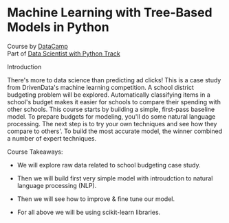 # Machine Learning with Tree-Based Models in Python

Course by [DataCamp](https://www.datacamp.com/courses/case-study-school-budgeting-with-machine-learning-in-python)  
Part of [Data Scientist with Python Track](https://learn.datacamp.com/career-tracks/data-scientist-with-python?version=4)  
  
Introduction  

There's more to data science than predicting ad clicks! This is a case study from DrivenData's machine learning competition. 
A school district budgeting problem will be explored. Automatically classifying items in a school's budget makes it easier for schools to compare their spending 
with other schools. This course starts by building a simple, first-pass baseline model. To prepare budgets for modeling, you'll do some natural language processing. 
The next step is to try your own techniques and see how they compare to others'. To build the most accurate model, the winner combined a number of expert techniques.
  
Course Takeaways:  

- We will explore raw data related to school budgeting case study. 

- Then we will build first very simple model with introudction to natural language processing (NLP). 

- Then we will see how to improve & fine tune our model.

- For all above we will be using scikit-learn libraries.
